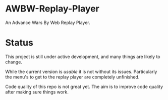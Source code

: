 # AWBW-Replay-Player
An Advance Wars By Web Replay Player.

# Status
This project is still under active development, and many things are likely to change.

While the current version is *usable* it is not without its issues. Particularly the menu's to get to the replay player are completely unfinished.

Code quality of this repo is not great yet. The aim is to improve code quality after making sure things work.
